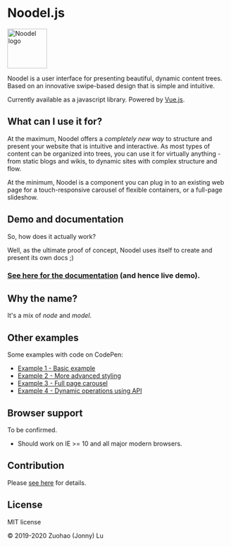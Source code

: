 # Noodel.js

<img alt="Noodel logo" src="docs/logo_256x256.png" width="90">

Noodel is a user interface for presenting beautiful, dynamic content trees. Based on an innovative swipe-based design that is simple and intuitive.

Currently available as a javascript library. Powered by [Vue.js](https://vuejs.org/).

## What can I use it for?

At the maximum, Noodel offers a *completely new way* to structure and present your website
that is intuitive and interactive. As most types of content can be organized into trees, you can use it for virtually anything - from static blogs and wikis, to dynamic sites with complex structure and flow.

At the minimum, Noodel is a component you can plug in to an existing web page for a touch-responsive carousel of flexible containers, or a full-page slideshow.

## Demo and documentation

So, how does it actually work? 

Well, as the ultimate proof of concept, Noodel uses itself to create and present its own docs ;)

### [See here for the documentation](https://zlu883.github.io/Noodel/) (and hence live demo).

## Why the name?

It's a mix of *node* and *model*.

## Other examples

Some examples with code on CodePen:

- [Example 1 - Basic example](https://codepen.io/zlu883/pen/pogbYWV)
- [Example 2 - More advanced styling](https://codepen.io/zlu883/pen/BajLdLr)
- [Example 3 - Full page carousel](https://codepen.io/zlu883/pen/XWXjVbL)
- [Example 4 - Dynamic operations using API](https://codepen.io/zlu883/pen/QWyGWag)

## Browser support

To be confirmed.

- Should work on IE >= 10 and all major modern browsers.

## Contribution

Please [see here](https://github.com/zlu883/Noodel/blob/master/CONTRIBUTING.md) for details.

## License

MIT license

© 2019-2020 Zuohao (Jonny) Lu
